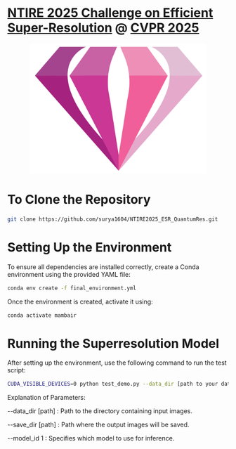 # [NTIRE 2025 Challenge on Efficient Super-Resolution](https://cvlai.net/ntire/2025/) @ [CVPR 2025](https://cvpr.thecvf.com/)

<div align=center>
<img src="https://github.com/Amazingren/NTIRE2025_ESR/blob/main/figs/logo.png" width="400px"/> 
</div>

# **To Clone the Repository**
```bash
git clone https://github.com/surya1604/NTIRE2025_ESR_QuantumRes.git 
```

# **Setting Up the Environment**

To ensure all dependencies are installed correctly, create a Conda environment using the provided YAML file:

```bash
conda env create -f final_environment.yml

```
Once the environment is created, activate it using:

```bash
conda activate mambair
```

# **Running the Superresolution Model**

After setting up the environment, use the following command to run the test script:
```sh
CUDA_VISIBLE_DEVICES=0 python test_demo.py --data_dir [path to your data dir] --save_dir [path to your save dir] --model_id 1
```
Explanation of Parameters:

--data_dir [path] : Path to the directory containing input images.

--save_dir [path] : Path where the output images will be saved.

--model_id 1 : Specifies which model to use for inference.
